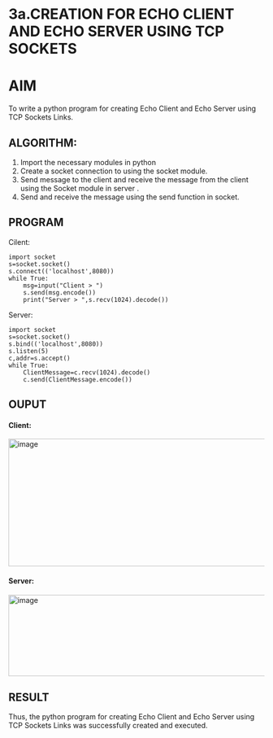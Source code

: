 # 3a.CREATION FOR ECHO CLIENT AND ECHO SERVER USING TCP SOCKETS
# AIM
To write a python program for creating Echo Client and Echo Server using TCP
Sockets Links.
## ALGORITHM:
1. Import the necessary modules in python
2. Create a socket connection to using the socket module.
3. Send message to the client and receive the message from the client using the Socket module in
 server .
4. Send and receive the message using the send function in socket.
## PROGRAM
Cilent:
```
import socket
s=socket.socket()
s.connect(('localhost',8080))
while True:
    msg=input("Client > ")
    s.send(msg.encode())
    print("Server > ",s.recv(1024).decode())
```
Server:
```
import socket
s=socket.socket()
s.bind(('localhost',8080))
s.listen(5)
c,addr=s.accept()
while True:
    ClientMessage=c.recv(1024).decode()
    c.send(ClientMessage.encode())
```
## OUPUT
#### Client:
<img width="706" height="251" alt="image" src="https://github.com/user-attachments/assets/129a0ea7-64a3-4e2c-8143-a1954a90d3a1" />


#### Server:
<img width="690" height="160" alt="image" src="https://github.com/user-attachments/assets/6e07e2ae-3668-4480-b50d-56c95ba4cf27" />


## RESULT
Thus, the python program for creating Echo Client and Echo Server using TCP Sockets Links 
was successfully created and executed.

